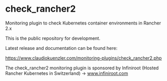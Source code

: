 # check_rancher2
Monitoring plugin to check Kubernetes container environments in Rancher 2.x

This is the public repository for development. 

Latest release and documentation can be found here: 

https://www.claudiokuenzler.com/monitoring-plugins/check_rancher2.php

The check_rancher2 monitoring plugin is sponsored by Infiniroot (Hosted Rancher Kubernetes in Switzerland) -> www.infiniroot.com
